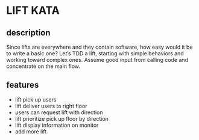 # LIFT KATA

## description
Since lifts are everywhere and they contain software, how easy would it be to write a basic one? Let’s TDD a lift, starting with simple behaviors and working toward complex ones. Assume good input from calling code and concentrate on the main flow.

## features

- lift pick up users
- lift deliver users to right floor
- users can request lift with direction
- lift prioritize pick up floor by direction
- lift display information on monitor
- add more lift

